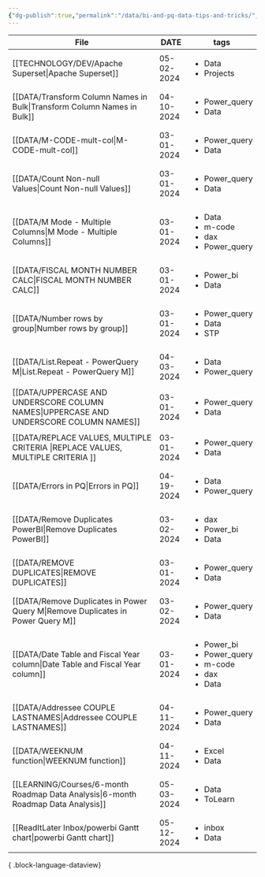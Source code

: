 ```yaml
---
{"dg-publish":true,"permalink":"/data/bi-and-pq-data-tips-and-tricks/","tags":["inbox","Data","Projects"],"noteIcon":"","created":"2024-04-03 4:09:59 pm","updated":"2024-04-10T09:25:21"}
---
```


| File                                                                                     | DATE       | tags                                                                                   |
| ---------------------------------------------------------------------------------------- | ---------- | -------------------------------------------------------------------------------------- |
| [[TECHNOLOGY/DEV/Apache Superset\|Apache Superset]]                                   | 05-02-2024 | <ul><li>Data</li><li>Projects</li></ul>                                                |
| [[DATA/Transform Column Names in Bulk\|Transform Column Names in Bulk]]               | 04-10-2024 | <ul><li>Power_query</li><li>Data</li></ul>                                             |
| [[DATA/M-CODE-mult-col\|M-CODE-mult-col]]                                             | 03-01-2024 | <ul><li>Power_query</li><li>Data</li></ul>                                             |
| [[DATA/Count Non-null Values\|Count Non-null Values]]                                 | 03-01-2024 | <ul><li>Power_query</li><li>Data</li></ul>                                             |
| [[DATA/M Mode - Multiple Columns\|M Mode - Multiple Columns]]                         | 03-01-2024 | <ul><li>Data</li><li>m-code</li><li>dax</li><li>Power_query</li></ul>                  |
| [[DATA/FISCAL MONTH NUMBER CALC\|FISCAL MONTH NUMBER CALC]]                           | 03-01-2024 | <ul><li>Power_bi</li><li>Data</li></ul>                                                |
| [[DATA/Number rows by group\|Number rows by group]]                                   | 03-01-2024 | <ul><li>Power_query</li><li>Data</li><li>STP</li></ul>                                 |
| [[DATA/List.Repeat - PowerQuery M\|List.Repeat - PowerQuery M]]                       | 04-03-2024 | <ul><li>Data</li><li>Power_query</li></ul>                                             |
| [[DATA/UPPERCASE AND UNDERSCORE COLUMN NAMES\|UPPERCASE AND UNDERSCORE COLUMN NAMES]] | 03-01-2024 | <ul><li>Power_query</li><li>Data</li></ul>                                             |
| [[DATA/REPLACE VALUES, MULTIPLE CRITERIA \|REPLACE VALUES, MULTIPLE CRITERIA ]]       | 03-01-2024 | <ul><li>Power_query</li><li>Data</li></ul>                                             |
| [[DATA/Errors in PQ\|Errors in PQ]]                                                   | 04-19-2024 | <ul><li>Data</li><li>Power_query</li></ul>                                             |
| [[DATA/Remove Duplicates PowerBI\|Remove Duplicates PowerBI]]                         | 03-02-2024 | <ul><li>dax</li><li>Power_bi</li><li>Data</li></ul>                                    |
| [[DATA/REMOVE DUPLICATES\|REMOVE DUPLICATES]]                                         | 03-01-2024 | <ul><li>Power_query</li><li>Data</li></ul>                                             |
| [[DATA/Remove Duplicates in Power Query M\|Remove Duplicates in Power Query M]]       | 03-02-2024 | <ul><li>Power_query</li><li>Data</li></ul>                                             |
| [[DATA/Date Table and Fiscal Year column\|Date Table and Fiscal Year column]]         | 03-01-2024 | <ul><li>Power_bi</li><li>Power_query</li><li>m-code</li><li>dax</li><li>Data</li></ul> |
| [[DATA/Addressee COUPLE LASTNAMES\|Addressee COUPLE LASTNAMES]]                       | 04-11-2024 | <ul><li>Power_query</li><li>Data</li></ul>                                             |
| [[DATA/WEEKNUM function\|WEEKNUM function]]                                           | 04-11-2024 | <ul><li>Excel</li><li>Data</li></ul>                                                   |
| [[LEARNING/Courses/6-month Roadmap Data Analysis\|6-month Roadmap Data Analysis]]     | 05-03-2024 | <ul><li>Data</li><li>ToLearn</li></ul>                                                 |
| [[ReadItLater Inbox/powerbi Gantt chart\|powerbi Gantt chart]]                        | 05-12-2024 | <ul><li>inbox</li><li>Data</li></ul>                                                   |

{ .block-language-dataview}
